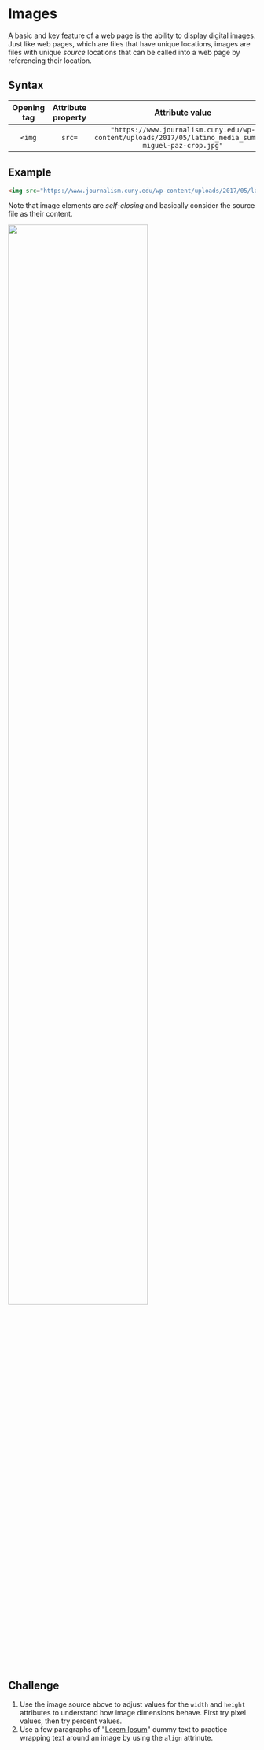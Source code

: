 # Images
A basic and key feature of a web page is the ability to display digital images. Just like web pages, which are files that have unique locations, images are files with unique _source_ locations that can be called into a web page by referencing their location.

## Syntax
|Opening tag|Attribute property|Attribute value|Closing tag|
|:--:|:--:|:--:|:--:|
|`<img`|`src=`|`"https://www.journalism.cuny.edu/wp-content/uploads/2017/05/latino_media_summit-miguel-paz-crop.jpg"`|`/>`|

## Example
```html
<img src="https://www.journalism.cuny.edu/wp-content/uploads/2017/05/latino_media_summit-miguel-paz-crop.jpg" />
```

Note that image elements are _self-closing_ and basically consider the source file as their content.

<img src="https://www.journalism.cuny.edu/wp-content/uploads/2017/05/latino_media_summit-miguel-paz-crop.jpg" width="75%" />

## Challenge
1. Use the image source above to adjust values for the `width` and `height` attributes to understand how image dimensions behave. First try pixel values, then try percent values.
2. Use a few paragraphs of "[Lorem Ipsum](https://lipsum.com/)" dummy text to practice wrapping text around an image by using the `align` attrinute.
